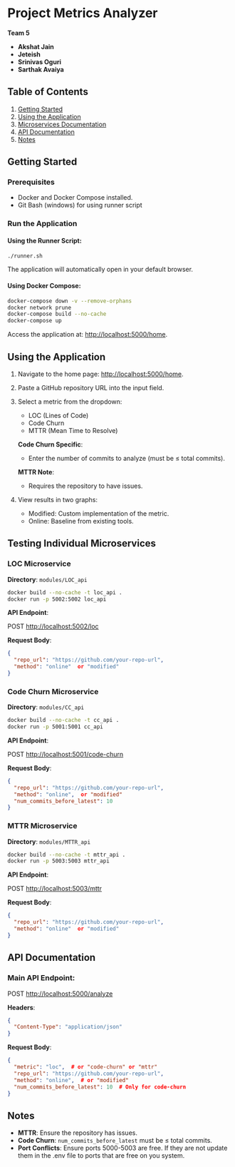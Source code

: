 
# Project Metrics Analyzer

**Team 5**

- **Akshat Jain**
- **Jeteish**
- **Srinivas Oguri**
- **Sarthak Avaiya**

## Table of Contents
1. [Getting Started](#getting-started)
2. [Using the Application](#using-the-application)
3. [Microservices Documentation](#testing-individual-microservices)
4. [API Documentation](#api-documentation)
5. [Notes](#notes)

## Getting Started

### Prerequisites
- Docker and Docker Compose installed.
- Git Bash (windows) for using runner script

### Run the Application

#### Using the Runner Script:

```bash
./runner.sh
```

The application will automatically open in your default browser.

#### Using Docker Compose:

```bash
docker-compose down -v --remove-orphans  
docker network prune  
docker-compose build --no-cache  
docker-compose up  
```

Access the application at: [http://localhost:5000/home](http://localhost:5000/home).

## Using the Application

1. Navigate to the home page: [http://localhost:5000/home](http://localhost:5000/home).
2. Paste a GitHub repository URL into the input field.
3. Select a metric from the dropdown:
   - LOC (Lines of Code)
   - Code Churn
   - MTTR (Mean Time to Resolve)

   **Code Churn Specific**:
   - Enter the number of commits to analyze (must be ≤ total commits).

   **MTTR Note**:
   - Requires the repository to have issues.

4. View results in two graphs:
   - Modified: Custom implementation of the metric.
   - Online: Baseline from existing tools.

## Testing Individual Microservices

### LOC Microservice

**Directory**: `modules/LOC_api`

```bash
docker build --no-cache -t loc_api .
docker run -p 5002:5002 loc_api
```

**API Endpoint**:

POST [http://localhost:5002/loc](http://localhost:5002/loc)

**Request Body**:

```json
{
  "repo_url": "https://github.com/your-repo-url",
  "method": "online"  or "modified"
}
```

### Code Churn Microservice

**Directory**: `modules/CC_api`

```bash
docker build --no-cache -t cc_api .
docker run -p 5001:5001 cc_api
```

**API Endpoint**:

POST [http://localhost:5001/code-churn](http://localhost:5001/code-churn)

**Request Body**:

```json
{
  "repo_url": "https://github.com/your-repo-url",
  "method": "online",  or "modified"
  "num_commits_before_latest": 10
}
```

### MTTR Microservice

**Directory**: `modules/MTTR_api`

```bash
docker build --no-cache -t mttr_api .
docker run -p 5003:5003 mttr_api
```

**API Endpoint**:

POST [http://localhost:5003/mttr](http://localhost:5003/mttr)

**Request Body**:

```json
{
  "repo_url": "https://github.com/your-repo-url",
  "method": "online"  or "modified"
}
```

## API Documentation

### Main API Endpoint:

POST [http://localhost:5000/analyze](http://localhost:5000/analyze)

**Headers**:

```json
{
  "Content-Type": "application/json"
}
```

**Request Body**:

```json
{
  "metric": "loc",  # or "code-churn" or "mttr"
  "repo_url": "https://github.com/your-repo-url",
  "method": "online",  # or "modified"
  "num_commits_before_latest": 10  # Only for code-churn
}
```

## Notes

- **MTTR**: Ensure the repository has issues.
- **Code Churn**: `num_commits_before_latest` must be ≤ total commits.
- **Port Conflicts**: Ensure ports 5000-5003 are free. If they are not update them in the .env file to ports that are free on you system.

